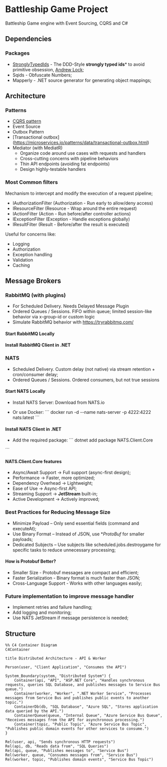 # Battleship Game Project

Battleship Game engine with Event Sourcing, CQRS and C#

## Dependencies

### Packages

- [StronglyTypedIds](https://github.com/andrewlock/StronglyTypedId) - The DDD-Style **strongly typed ids*** to avoid primitive obsession, [Andrew Lock](https://andrewlock.net/series/using-strongly-typed-entity-ids-to-avoid-primitive-obsession/);
- Sqids - Obfuscate Numbers;
- Mapperly - .NET source generator for generating object mappings;

## Architecture

### Patterns

- [CQRS pattern](https://learn.microsoft.com/en-us/azure/architecture/patterns/cqrs)
- Event Source
- Outbox Pattern
- [Transactional outbox] (https://microservices.io/patterns/data/transactional-outbox.html)
- Mediator (with MediatR)
  - Organize code around use cases with requests and handlers
  - Cross-cutting concerns with pipeline behaviors
  - Thin API endpoints (avoiding fat endpoints)
  - Design highly-testable handlers

### Most Common filters
Mechanism to intercept and modify the execution of a request pipeline;

- IAuthorizationFilter (Authorization - Run early to allow/deny access)
- IResourceFilter (Resource - Wrap around the entire request)
- IActionFilter (Action - Run before/after controller actions)
- IExceptionFilter (Exception - Handle exceptions globally)
- IResultFilter (Result - Before/after the result is executed)

Useful for concerns like:

- Logging
- Authorization
- Exception handling
- Validation
- Caching

## Message Brokers

### RabbitMQ (with plugins)

- For Scheduled Delivery. Needs Delayed Message Plugin
- Ordered Queues / Sessions. FIFO within queue; limited session-like behavior via x-group-id or custom logic
- Simulate RabbitMQ behavior with https://tryrabbitmq.com/

#### Start RabbitMQ Locally

#### Install RabbitMQ Client in .NET

### NATS

- Scheduled Delivery. Custom delay (not native) via stream retention + cron/consumer delay;
- Ordered Queues / Sessions. Ordered consumers, but not true sessions

#### Start NATS Locally

- Install NATS Server:
Download from NATS.io

- Or use Docker:
´´´
docker run -d --name nats-server -p 4222:4222 nats:latest
´´´

#### Install NATS Client in .NET

- Add the required package:
´´´
dotnet add package NATS.Client.Core

´´´

#### NATS.Client.Core features

- Async/Await Support -> Full support (async-first design);
- Performance -> Faster, more optimized;
- Dependency Overhead -> Lightweight;
- Ease of Use -> Async-first API;
- Streaming Support -> **JetStream** built-in;
- Active Development -> Actively improved;

### Best Practices for Reducing Message Size

- Minimize Payload – Only send essential fields (command and executeAt);
- Use Binary Format – Instead of JSON, use **ProtoBuf* for smaller payloads;
- Dedicated Subjects – Use subjects like scheduled.jobs.destroygame for specific tasks to reduce unnecessary processing;

#### How is Protobuf Better?

- Smaller Size - Protobuf messages are compact and efficient;
- Faster Serialization - Binary format is much faster than JSON;
- Cross-Language Support - Works with other languages easily;

### Future implementation to improve message handler

- Implement retries and failure handling;
- Add logging and monitoring;
- Use NATS JetStream if message persistence is needed;

## Structure

```mermaid flowchart
%% C4 Container Diagram
C4Container

title Distributed Architecture - API & Worker

Person(user, "Client Application", "Consumes the API")

System_Boundary(system, "Distributed System") {
    Container(api, "API", "ASP.NET Core", "Handles synchronous requests, queries SQL Database, and publishes messages to Service Bus queue.")
    Container(worker, "Worker", ".NET Worker Service", "Processes messages from Service Bus and publishes public events to another topic.")
    ContainerDb(db, "SQL Database", "Azure SQL", "Stores application data queried by the API.")
    ContainerQueue(queue, "Internal Queue", "Azure Service Bus Queue", "Receives messages from the API for asynchronous processing.")
    Container(topic, "Public Topic", "Azure Service Bus Topic", "Publishes public domain events for other services to consume.")
}

Rel(user, api, "Sends synchronous HTTP requests")
Rel(api, db, "Reads data from", "SQL Queries")
Rel(api, queue, "Publishes messages to", "Service Bus")
Rel(worker, queue, "Consumes messages from", "Service Bus")
Rel(worker, topic, "Publishes domain events", "Service Bus Topic")
```
